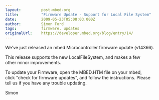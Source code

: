 ```yaml
---
layout:         post-mbed-org
title:          "Firmware Update - Support for Local File System"
date:           2009-05-23T05:08:03.000Z
author:         Simon Ford
tags:           firmware, updates
originalUrl:    https://developer.mbed.org/blog/entry/14/
---
```


<p>We&apos;ve just released an mbed Microcontroller firmware update (v14366).</p>
<p>This release supports the new LocalFileSystem, and makes a few other&#xA0;minor
  improvements.</p>
<p>To update your Firmware, open the MBED.HTM file on your mbed, click&#xA0;&quot;check
  for firmware updates&quot;, and follow the instructions. Please tell&#xA0;us
  if you have any trouble updating.</p>
<p>Simon</p>
